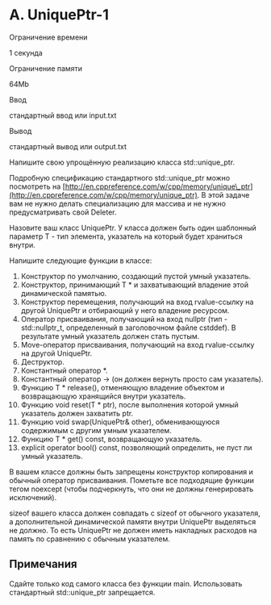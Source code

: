A. UniquePtr-1
==============

Ограничение времени

1 секунда

Ограничение памяти

64Mb

Ввод

стандартный ввод или input.txt

Вывод

стандартный вывод или output.txt

Напишите свою упрощённую реализацию класса std::unique\_ptr<T>.

Подробную спецификацию стандартного std::unique\_ptr можно посмотреть на [http://en.cppreference.com/w/cpp/memory/unique\_ptr](http://en.cppreference.com/w/cpp/memory/unique_ptr). В этой задаче вам не нужно делать специализацию для массива и не нужно предусматривать свой Deleter.

Назовите ваш класс UniquePtr. У класса должен быть один шаблонный параметр T - тип элемента, указатель на который будет храниться внутри.

Напишите следующие функции в классе:

1.  Конструктор по умолчанию, создающий пустой умный указатель.
2.  Конструктор, принимающий T \* и захватывающий владение этой динамической памятью.
3.  Конструктор перемещения, получающий на вход rvalue-ссылку на другой UniquePtr и отбирающий у него владение ресурсом.
4.  Оператор присваивания, получающий на вход nullptr (тип - std::nullptr\_t, определенный в заголовочном файле cstddef). В результате умный указатель должен стать пустым.
5.  Move-оператор присваивания, получающий на вход rvalue-ссылку на другой UniquePtr.
6.  Деструктор.
7.  Константный оператор \*.
8.  Константный оператор -> (он должен вернуть просто сам указатель).
9.  Функцию T \* release(), отменяющую владение объектом и возвращающую хранящийся внутри указатель.
10.  Функцию void reset(T \* ptr), после выполнения которой умный указатель должен захватить ptr.
11.  Функцию void swap(UniquePtr& other), обменивающуюся содержимым с другим умным указателем.
12.  Функцию T \* get() const, возвращающую указатель.
13.  explicit operator bool() const, позволяющий определить, не пуст ли умный указатель.

В вашем классе должны быть запрещены конструктор копирования и обычный оператор присваивания. Пометьте все подходящие функции тегом noexcept (чтобы подчеркнуть, что они не должны генерировать исключений).

sizeof вашего класса должен совпадать с sizeof от обычного указателя, а дополнительной динамической памяти внутри UniquePtr выделяться не должно. То есть UniquePtr не должен иметь накладных расходов на память по сравнению с обычным указателем.

Примечания
----------

Сдайте только код самого класса без функции main. Использовать стандартный std::unique\_ptr запрещается.